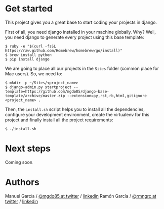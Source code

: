 Get started
===========

This project gives you a great base to start coding your projects in django.

First of all, you need django installed in your machine globally. Why? Well, you need django to generate every project using this base template:

    $ ruby -e "$(curl -fsSL https://raw.github.com/Homebrew/homebrew/go/install)"
    $ brew install python
    $ pip install django


We are going to place all our projects in the ``Sites`` folder (common place for Mac users). So, we need to:

    $ mkdir -p ~/Sites/<project_name>
    $ django-admin.py startproject --template=https://github.com/mgdo85/django-base-template/archive/master.zip --extension=py,rst,rb,html,gitignore <project_name> .


Then, the ``install.sh`` script helps you to install all the dependencies, configure your development environment, create the virtualenv for this project and finally install all the project requirements:

    $ ./install.sh


Next steps
===========

Coming soon. 


Authors
===========

Manuel García / [@mgdo85 at twitter](https://www.twitter.com/mgdo85) / [linkedin](http://es.linkedin.com/in/mgdo85/)
Ramón García / [@rmngrc at twitter](https://www.twitter.com/rmngrc) / [linkedin](http://es.linkedin.com/in/rmngrc/)